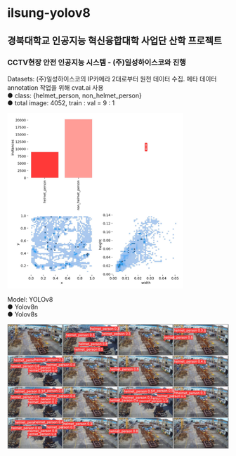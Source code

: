 # ilsung-yolov8
<h2>경북대학교 인공지능 혁신융합대학 사업단 산학 프로젝트</h2>
<h3>CCTV현장 안전 인공지능 시스템 - (주)일성하이스코와 진행</h3>

Datasets: (주)일성하이스코의 IP카메라 2대로부터 원천 데이터 수집. 메타 데이터 annotation 작업을 위해 cvat.ai 사용<br>
● class: {helmet_person, non_helmet_person}<br>
● total image: 4052, train : val = 9 : 1

<img src="https://github.com/jk9169/ilsung-yolov8/blob/main/runs/detect/train5/labels.jpg?raw=true" width="400" height="400">

Model: YOLOv8 </a><br>
● Yolov8n<br>
● Yolov8s

<img src="https://github.com/jk9169/ilsung-yolov8/blob/main/runs/detect/train5/val_batch0_pred.jpg?raw=true">



  
  
